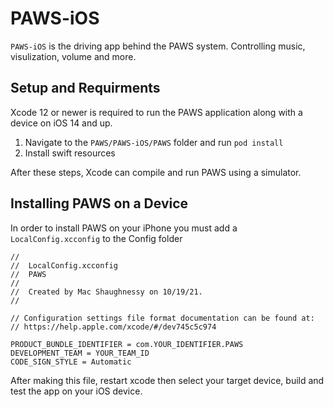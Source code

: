# PAWS-iOS

`PAWS-iOS` is the driving app behind the PAWS system. Controlling music, visulization, volume and more.

## Setup and Requirments

Xcode 12 or newer is required to run the PAWS application along with a device on iOS 14 and up.

1. Navigate to the `PAWS/PAWS-iOS/PAWS` folder and run `pod install`
2. Install swift resources

After these steps, Xcode can compile and run PAWS using a simulator.

## Installing PAWS on a Device

In order to install PAWS on your iPhone you must add a `LocalConfig.xcconfig` to the Config folder

```text
//
//  LocalConfig.xcconfig
//  PAWS
//
//  Created by Mac Shaughnessy on 10/19/21.
//

// Configuration settings file format documentation can be found at:
// https://help.apple.com/xcode/#/dev745c5c974

PRODUCT_BUNDLE_IDENTIFIER = com.YOUR_IDENTIFIER.PAWS
DEVELOPMENT_TEAM = YOUR_TEAM_ID
CODE_SIGN_STYLE = Automatic
```

After making this file, restart xcode then select your target device, build and test the app on your iOS device.